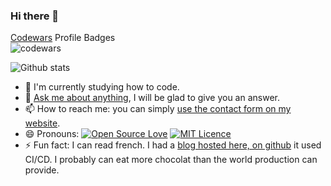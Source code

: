 ### Hi there 👋  
[Codewars](https://www.codewars.com/users/cGIfl300/) Profile Badges  
![codewars](https://www.codewars.com/users/cGIfl300/badges/small)  

![Github stats](https://github-readme-stats.vercel.app/api?username=cGIfl300&show_icons=true&cache_seconds=86400)  

- 🔭 I'm currently studying how to code.  
- 💬 [Ask me about anything](https://www.cgifl300.com/), I will be glad to give you an answer.
- 📫 How to reach me: you can simply [use the contact form on my website](https://www.cgifl300.com/).
- 😄 Pronouns: [![Open Source Love](https://badges.frapsoft.com/os/v1/open-source.png?v=103)](https://github.com/ellerbrock/open-source-badges/) [![MIT Licence](https://badges.frapsoft.com/os/mit/mit.png?v=103)](https://opensource.org/licenses/mit-license.php)
- ⚡ Fun fact: I can read french. I had a [blog hosted here, on github](https://blog.cgifl300.com/) it used CI/CD. I probably can eat more chocolat than the world production can provide.  
<!--
**cGIfl300/cGIfl300** is a ✨ _special_ ✨ repository because its `README.md` (this file) appears on your GitHub profile.

Here are some ideas to get you started:

- 🔭 I’m currently working on ...
- 🌱 I’m currently learning ...
- 👯 I’m looking to collaborate on ...
- 🤔 I’m looking for help with ...
- 💬 Ask me about ...
- 📫 How to reach me: ...
- 😄 Pronouns: ...
- ⚡ Fun facts: ...
-->
